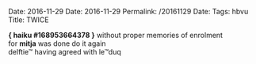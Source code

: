 Date: 2016-11-29
Date: 2016-11-29
Permalink: /20161129
Date: 
Tags: hbvu
Title: TWICE
  
**{ haiku #168953664378 }**
without proper memories of enrolment  
for **mitja** was done do it again  
delftie™ having agreed with le™duq  
